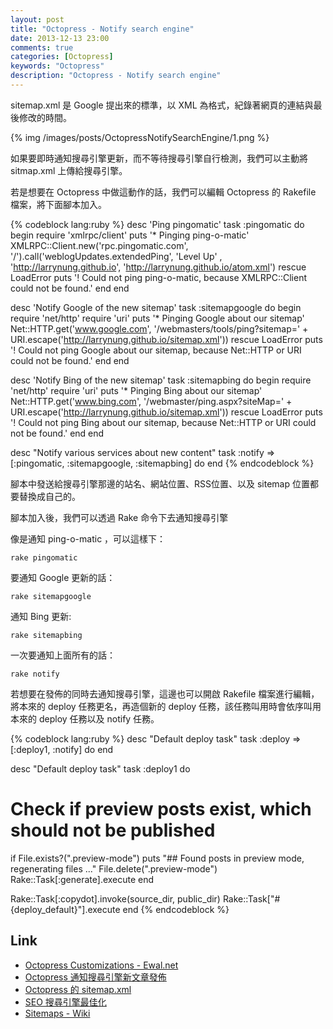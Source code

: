 ```yaml
---
layout: post
title: "Octopress - Notify search engine"
date: 2013-12-13 23:00
comments: true
categories: [Octopress]
keywords: "Octopress"
description: "Octopress - Notify search engine"
---
```


sitemap.xml 是 Google 提出來的標準，以 XML 為格式，紀錄著網頁的連結與最後修改的時間。  

<!--More-->

{% img /images/posts/OctopressNotifySearchEngine/1.png %}


如果要即時通知搜尋引擎更新，而不等待搜尋引擎自行檢測，我們可以主動將 sitmap.xml 上傳給搜尋引擎。  

若是想要在 Octopress 中做這動作的話，我們可以編輯 Octopress 的 Rakefile 檔案，將下面腳本加入。  

{% codeblock lang:ruby %}
desc 'Ping pingomatic'
task :pingomatic do
  begin
    require 'xmlrpc/client'
    puts '* Pinging ping-o-matic'
    XMLRPC::Client.new('rpc.pingomatic.com', '/').call('weblogUpdates.extendedPing', 'Level Up' , 'http://larrynung.github.io', 'http://larrynung.github.io/atom.xml')
  rescue LoadError
    puts '! Could not ping ping-o-matic, because XMLRPC::Client could not be found.'
  end
end

desc 'Notify Google of the new sitemap'
task :sitemapgoogle do
  begin
    require 'net/http'
    require 'uri'
    puts '* Pinging Google about our sitemap'
    Net::HTTP.get('www.google.com', '/webmasters/tools/ping?sitemap=' + URI.escape('http://larrynung.github.io/sitemap.xml'))
  rescue LoadError
    puts '! Could not ping Google about our sitemap, because Net::HTTP or URI could not be found.'
  end
end

desc 'Notify Bing of the new sitemap'
task :sitemapbing do
  begin
    require 'net/http'
    require 'uri'
    puts '* Pinging Bing about our sitemap'
    Net::HTTP.get('www.bing.com', '/webmaster/ping.aspx?siteMap=' + URI.escape('http://larrynung.github.io/sitemap.xml'))
  rescue LoadError
    puts '! Could not ping Bing about our sitemap, because Net::HTTP or URI could not be found.'
  end
end

desc "Notify various services about new content"
task :notify => [:pingomatic, :sitemapgoogle, :sitemapbing] do
end
{% endcodeblock %}

腳本中發送給搜尋引擎那邊的站名、網站位置、RSS位置、以及 sitemap 位置都要替換成自己的。  

腳本加入後，我們可以透過 Rake 命令下去通知搜尋引擎

像是通知 ping-o-matic ，可以這樣下：

    rake pingomatic


要通知 Google 更新的話：

    rake sitemapgoogle


通知 Bing 更新:

    rake sitemapbing


一次要通知上面所有的話：

    rake notify


若想要在發佈的同時去通知搜尋引擎，這邊也可以開啟 Rakefile 檔案進行編輯，將本來的 deploy 任務更名，再造個新的 deploy 任務，該任務叫用時會依序叫用本來的 deploy 任務以及 notify 任務。

{% codeblock lang:ruby %}
desc "Default deploy task"
task :deploy => [:deploy1, :notify] do
end

desc "Default deploy task"
task :deploy1 do
  # Check if preview posts exist, which should not be published
  if File.exists?(".preview-mode")
    puts "## Found posts in preview mode, regenerating files ..."
    File.delete(".preview-mode")
    Rake::Task[:generate].execute
  end

  Rake::Task[:copydot].invoke(source_dir, public_dir)
  Rake::Task["#{deploy_default}"].execute
end
{% endcodeblock %}

Link
----
* [Octopress Customizations - Ewal.net](http://www.ewal.net/2012/09/08/octopress-customizations/)
* [Octopress 通知搜尋引擎新文章發佈](http://blog.eavatar.com/post/2013/06/octopress-ping-search-engines/)
* [Octopress 的 sitemap.xml](http://blog.ianwu.tw/blog/2012/07/26/intro-octopress-seo/)
* [SEO 搜尋引擎最佳化](http://blog.ianwu.tw/blog/2008/11/23/SEO-Optimization/)
* [Sitemaps - Wiki](http://en.wikipedia.org/wiki/Sitemaps)
